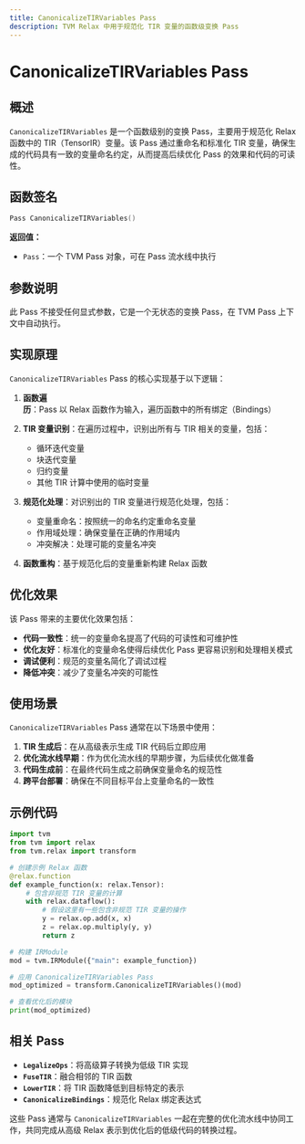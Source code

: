 ```yaml
---
title: CanonicalizeTIRVariables Pass
description: TVM Relax 中用于规范化 TIR 变量的函数级变换 Pass
---
```


# CanonicalizeTIRVariables Pass

## 概述

`CanonicalizeTIRVariables` 是一个函数级别的变换 Pass，主要用于规范化 Relax 函数中的 TIR（TensorIR）变量。该 Pass 通过重命名和标准化 TIR 变量，确保生成的代码具有一致的变量命名约定，从而提高后续优化 Pass 的效果和代码的可读性。

## 函数签名

```cpp
Pass CanonicalizeTIRVariables()
```

**返回值：**
- `Pass`：一个 TVM Pass 对象，可在 Pass 流水线中执行

## 参数说明

此 Pass 不接受任何显式参数，它是一个无状态的变换 Pass，在 TVM Pass 上下文中自动执行。

## 实现原理

`CanonicalizeTIRVariables` Pass 的核心实现基于以下逻辑：

1. **函数遍历**：Pass 以 Relax 函数作为输入，遍历函数中的所有绑定（Bindings）

2. **TIR 变量识别**：在遍历过程中，识别出所有与 TIR 相关的变量，包括：
   - 循环迭代变量
   - 块迭代变量
   - 归约变量
   - 其他 TIR 计算中使用的临时变量

3. **规范化处理**：对识别出的 TIR 变量进行规范化处理，包括：
   - 变量重命名：按照统一的命名约定重命名变量
   - 作用域处理：确保变量在正确的作用域内
   - 冲突解决：处理可能的变量名冲突

4. **函数重构**：基于规范化后的变量重新构建 Relax 函数

## 优化效果

该 Pass 带来的主要优化效果包括：

- **代码一致性**：统一的变量命名提高了代码的可读性和可维护性
- **优化友好**：标准化的变量命名使得后续优化 Pass 更容易识别和处理相关模式
- **调试便利**：规范的变量名简化了调试过程
- **降低冲突**：减少了变量名冲突的可能性

## 使用场景

`CanonicalizeTIRVariables` Pass 通常在以下场景中使用：

1. **TIR 生成后**：在从高级表示生成 TIR 代码后立即应用
2. **优化流水线早期**：作为优化流水线的早期步骤，为后续优化做准备
3. **代码生成前**：在最终代码生成之前确保变量命名的规范性
4. **跨平台部署**：确保在不同目标平台上变量命名的一致性

## 示例代码

```python
import tvm
from tvm import relax
from tvm.relax import transform

# 创建示例 Relax 函数
@relax.function
def example_function(x: relax.Tensor):
    # 包含非规范 TIR 变量的计算
    with relax.dataflow():
        # 假设这里有一些包含非规范 TIR 变量的操作
        y = relax.op.add(x, x)
        z = relax.op.multiply(y, y)
        return z

# 构建 IRModule
mod = tvm.IRModule({"main": example_function})

# 应用 CanonicalizeTIRVariables Pass
mod_optimized = transform.CanonicalizeTIRVariables()(mod)

# 查看优化后的模块
print(mod_optimized)
```

## 相关 Pass

- **`LegalizeOps`**：将高级算子转换为低级 TIR 实现
- **`FuseTIR`**：融合相邻的 TIR 函数
- **`LowerTIR`**：将 TIR 函数降低到目标特定的表示
- **`CanonicalizeBindings`**：规范化 Relax 绑定表达式

这些 Pass 通常与 `CanonicalizeTIRVariables` 一起在完整的优化流水线中协同工作，共同完成从高级 Relax 表示到优化后的低级代码的转换过程。